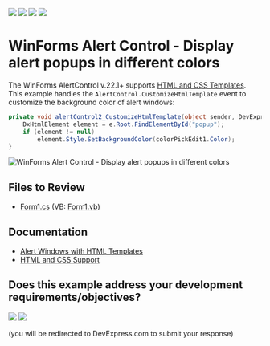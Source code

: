 <!-- default badges list -->
![](https://img.shields.io/endpoint?url=https://codecentral.devexpress.com/api/v1/VersionRange/128618175/24.2.1%2B)
[![](https://img.shields.io/badge/Open_in_DevExpress_Support_Center-FF7200?style=flat-square&logo=DevExpress&logoColor=white)](https://supportcenter.devexpress.com/ticket/details/T190778)
[![](https://img.shields.io/badge/📖_How_to_use_DevExpress_Examples-e9f6fc?style=flat-square)](https://docs.devexpress.com/GeneralInformation/403183)
[![](https://img.shields.io/badge/💬_Leave_Feedback-feecdd?style=flat-square)](#does-this-example-address-your-development-requirementsobjectives)
<!-- default badges end -->

# WinForms Alert Control - Display alert popups in different colors

The WinForms AlertControl v.22.1+ supports [HTML and CSS Templates](https://docs.devexpress.com/WindowsForms/403775/controls-and-libraries/messages-notifications-and-dialogs/alert-windows/alert-windows-with-html-templates). This example handles the `AlertControl.CustomizeHtmlTemplate` event to customize the background color of alert windows:

```csharp
private void alertControl2_CustomizeHtmlTemplate(object sender, DevExpress.XtraBars.Alerter.CustomizeAlertHtmlTemplateEventArgs e) {
    DxHtmlElement element = e.Root.FindElementById("popup");
    if (element != null)
        element.Style.SetBackgroundColor(colorPickEdit1.Color);
}
```

![WinForms Alert Control - Display alert popups in different colors](https://raw.githubusercontent.com/DevExpress-Examples/alertcontrol-how-to-display-alert-popups-with-different-colors-t190778/22.1.2%2B/media/winforms-alert-control-html-css-support.png)


## Files to Review

* [Form1.cs](./CS/WindowsFormsApplication2/Form1.cs) (VB: [Form1.vb](./VB/WindowsFormsApplication2/Form1.vb))


## Documentation

* [Alert Windows with HTML Templates](https://docs.devexpress.com/WindowsForms/403775/controls-and-libraries/messages-notifications-and-dialogs/alert-windows/alert-windows-with-html-templates)
* [HTML and CSS Support](https://docs.devexpress.com/WindowsForms/403397/common-features/html-css-based-desktop-ui)
<!-- feedback -->
## Does this example address your development requirements/objectives?

[<img src="https://www.devexpress.com/support/examples/i/yes-button.svg"/>](https://www.devexpress.com/support/examples/survey.xml?utm_source=github&utm_campaign=winforms-alert-display-colored-messages-html-css-support&~~~was_helpful=yes) [<img src="https://www.devexpress.com/support/examples/i/no-button.svg"/>](https://www.devexpress.com/support/examples/survey.xml?utm_source=github&utm_campaign=winforms-alert-display-colored-messages-html-css-support&~~~was_helpful=no)

(you will be redirected to DevExpress.com to submit your response)
<!-- feedback end -->
